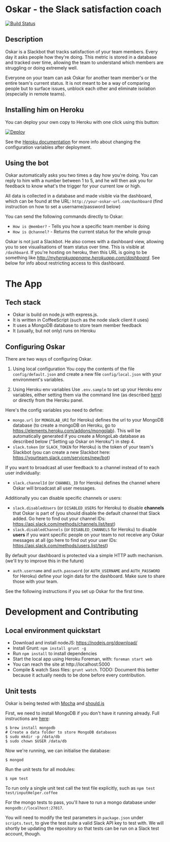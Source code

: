 # Oskar - the Slack satisfaction coach

[![Build Status](https://travis-ci.org/wearehanno/oskar.svg?branch=master)](https://travis-ci.org/wearehanno/oskar)

## Description

Oskar is a Slackbot that tracks satisfaction of your team members. Every day it asks people how they're doing. This metric is stored in a database and tracked over time, allowing the team to understand which members are struggling or doing extremely well.

Everyone on your team can ask Oskar for another team member's or the entire team's current status. It is not meant to be a way of comparing people but to surface issues, unblock each other and eliminate isolation (especially in remote teams).

## Installing him on Heroku

You can deploy your own copy to Heroku with one click using this button:

[![Deploy](https://www.herokucdn.com/deploy/button.png)](https://heroku.com/deploy)

See the [Heroku documentation](https://devcenter.heroku.com/articles/config-vars) for more info about changing the configuration variables after deployment.

## Using the bot

Oskar automatically asks you two times a day how you're doing. You can reply to him with a number between 1 to 5, and he will then ask you for feedback to know what's the trigger for your current low or high.

All data is collected in a database and made visible via the dashboard, which can be found at the URL:
`http://your-oskar-url.com/dashboard` (find instruction on how to set a username/password below)

You can send the following commands directly to Oskar:
- `How is @member?` - Tells you how a specific team member is doing
- `How is @channel?` - Returns the current status for the whole group

Oskar is not just a Slackbot. He also comes with a dashboard view, allowing you to see visualisations of team status over time. This is visible at `/dashboard`. If you're hosting on heroku, then this URL is going to be something like _http://myherokuappname.herokuapp.com/dashboard_. See below for info about restricting access to this dashboard.

# The App

## Tech stack

- Oskar is build on node.js with express.js.
- It is written in CoffeeScript (such as the node slack client it uses)
- It uses a MongoDB database to store team member feedback
- It (usually, but not only) runs on Heroku

## Configuring Oskar

There are two ways of configuring Oskar.

1) Using local configuration
You copy the contents of the file `config/default.json` and create a new file `config/local.json` with your environment's variables.

2) Using Heroku env variables
Use `.env.sample` to set up your Heroku env variables, either setting them via the command line (as described [here](https://devcenter.heroku.com/articles/config-vars)) or directly from the Heroku panel.

Here's the config variables you need to define:
- `mongo.url` (or `MONGOLAB_URI` for Heroku) defines the url to your MongoDB database (to create a mongoDB on Heroku, go to https://elements.heroku.com/addons/mongolab). This will be automatically generated if you create a MongoLab database as described below ("Setting up Oskar on Heroku") in step 4.
- `slack.token` (or `SLACK_TOKEN` for Heroku) is the token of your team's Slackbot (you can create a new Slackbot here: https://yourteam.slack.com/services/new/bot)

If you want to broadcast all user feedback to a channel instead of to each user individually:
- `slack.channelId` (or `CHANNEL_ID` for Heroku) defines the channel where Oskar will broadcast all user messages.

Additionally you can disable specific channels or users:
- `slack.disabledUsers` (or `DISABLED_USERS` for Heroku) to disable **channels** that Oskar is part of (you should disable the default channel that Slack added. Go here to find out your channel IDs: https://api.slack.com/methods/channels.list/test)
- `slack.disabledChannels` (or `DISABLED_CHANNELS` for Heroku) to disable **users** if you want specific people on your team to not receive any Oskar messages at all (go here to find out your user IDs: https://api.slack.com/methods/users.list/test)

By default your dashboard is protected via a simple HTTP auth mechanism. (we'll try to improve this in the future)
- `auth.username` and `auth.password` (or `AUTH_USERNAME` and `AUTH_PASSWORD` for Heroku) define your login data for the dashboard. Make sure to share those with your team.

See the following instructions if you set up Oskar for the first time.

# Development and Contributing

## Local environment quickstart

- Download and install nodeJS: https://nodejs.org/download/
- Install Grunt: `npm install grunt -g`
- Run `npm install` to install dependencies
- Start the local app using Heroku Foreman, with: `foreman start web`
- You can reach the site at http://localhost:5000
- Compile & watch Sass files: `grunt watch`. TODO: Document this better because it actually needs to be done before every contribution.

## Unit tests

Oskar is being tested with [Mocha](http://mochajs.org/) and [should.js](https://github.com/tj/should.js/)

First, we need to install MongoDB if you don't have it running already. Full instructions are [here](http://docs.mongodb.org/manual/installation/):

    $ brew install mongodb
    # Create a data folder to store MongoDB databases
    $ sudo mkdir -p /data/db
    $ sudo chown $USER /data/db

Now we're running, we can initialise the database:

    $ mongod

Run the unit tests for all modules:

    $ npm test

To run only a single unit test call the test file explicitly, such as `npm test test/inputHelper.coffee`

For the mongo tests to pass, you'll have to run a mongo database under `mongodb://localhost:27017`.

You will need to modify the test parameters in `package.json` under `scripts.test`, to give the test suite a valid Slack API key to test with. We will shortly be updating the repository so that tests can be run on a Slack test account, though.
